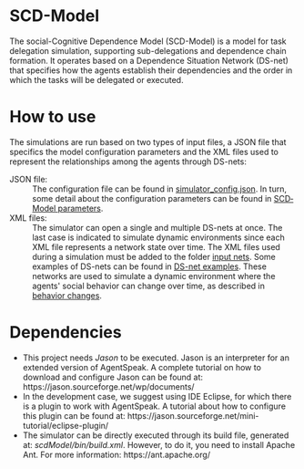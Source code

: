# SCD-Model
The social-Cognitive Dependence Model (SCD-Model) is a model for task delegation simulation, supporting sub-delegations and dependence chain formation. It operates based on a Dependence Situation Network (DS-net) that specifies how the agents establish their dependencies and the order in which the tasks will be delegated or executed.

# How to use
The simulations are run based on two types of input files, a JSON file that specifics the model configuration parameters and the XML files used to represent the relationships among the agents through DS-nets:

<dl>
  <dt>JSON file:</dt>
  <dd>The configuration file can be found in <a href="https://github.com/jjbaqueta/scdModel/blob/main/inputs/config/simulator_config.json">simulator_config.json</a>. In turn, some detail about the configuration parameters can be found in <a href="https://github.com/jjbaqueta/scdModel/wiki/SCD%E2%80%90Model-Parameters">SCD‐Model parameters</a>.
  </dd>

  <dt>XML files:</dt>
  <dd>The simulator can open a single and multiple DS-nets at once. The last case is indicated to simulate dynamic environments since each XML file represents a network state over time. The XML files used during a simulation must be added to the folder <a href="https://github.com/jjbaqueta/scdModel/tree/main/inputs/nets">input nets</a>. Some examples of DS-nets can be found in <a href="https://github.com/jjbaqueta/scdModel/tree/main/DSNet_examples">DS-net examples</a>. These networks are used to simulate a dynamic environment where the agents' social behavior can change over time, as described in <a href="https://github.com/jjbaqueta/scdModel/wiki/Behavior-Changes">behavior changes</a>.
  </dd>
</dl>

# Dependencies
<ul>
  <li>This project needs <em>Jason</em> to be executed. Jason is an interpreter for an extended version of AgentSpeak. A complete tutorial on how to download and configure Jason can be found at: https://jason.sourceforge.net/wp/documents/</li>
  
  <li>In the development case, we suggest using IDE Eclipse, for which there is a plugin to work with AgentSpeak. A tutorial about how to configure this plugin can be found at: https://jason.sourceforge.net/mini-tutorial/eclipse-plugin/</li>
  
  <li>The simulator can be directly executed through its build file, generated at: <em>scdModel/bin/build.xml</em>. However, to do it, you need to install Apache Ant. For more information: https://ant.apache.org/ </li>
</ul>
